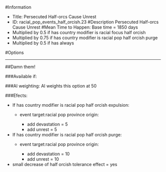 #Information
 - Title: Persecuted Half-orcs Cause Unrest
 - ID: racial_pop_events_half_orcish.23
#Description
Persecuted Half-orcs Cause Unrest
#Mean Time to Happen:
Base time = 1850 days
 - Multiplied by 0.5 if has country modifier is racial focus half orcish
 - Multiplied by 0.75 if has country modifier is racial pop half orcish purge
 - Multiplied by 0.5 if has always

#Options

___
##Damn them!

###Available if:


###AI weighting:
AI weights this option at 50


###Efects:<ul><li>If has country modifier is racial pop half orcish expulsion:</li><ul><li>event target:racial pop province origin:</li><ul><li>add devastation = 5</li><li>add unrest = 5</li></ul></ul><li>If has country modifier is racial pop half orcish purge:</li><ul><li>event target:racial pop province origin:</li><ul><li>add devastation = 10</li><li>add unrest = 10</li></ul></ul><li>small decrease of half orcish tolerance effect = yes</li></ul>
